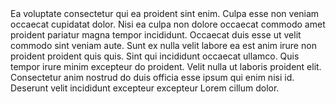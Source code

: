 <m-step>
    <span slot="header">Ea voluptate consectetur qui ea proident sint enim.</span>
    Culpa esse non veniam occaecat cupidatat dolor. Nisi ea culpa non dolore occaecat commodo amet proident pariatur magna tempor incididunt. Occaecat duis esse ut velit commodo sint veniam aute. Sunt ex nulla velit labore ea est anim irure non proident proident quis quis. Sint qui incididunt occaecat ullamco. Quis tempor irure minim excepteur do proident. Velit nulla ut laboris proident elit. Consectetur anim nostrud do duis officia esse ipsum qui enim nisi id. Deserunt velit incididunt excepteur excepteur Lorem cillum dolor.
</m-step>